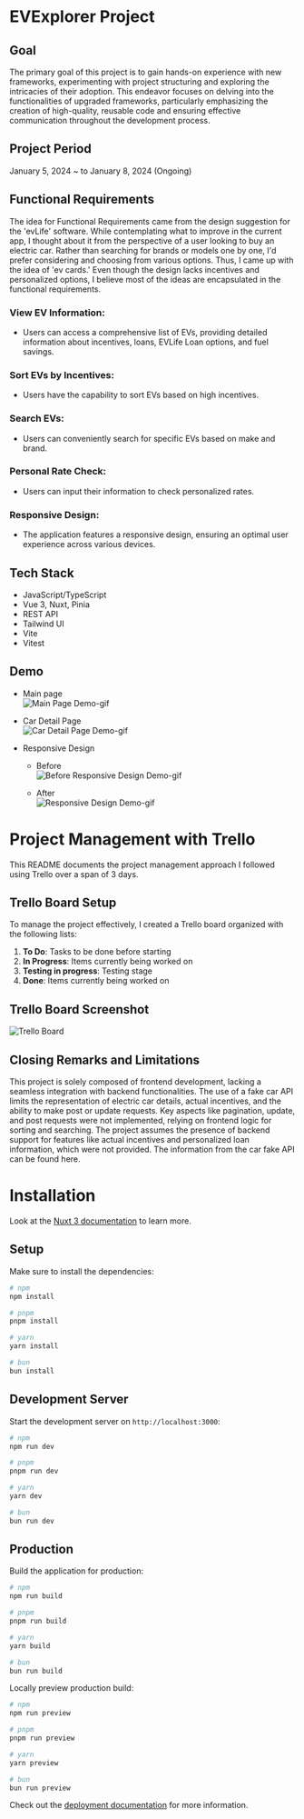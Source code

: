 
# EVExplorer Project

## Goal
The primary goal of this project is to gain hands-on experience with new frameworks, experimenting with project structuring and exploring the intricacies of their adoption. This endeavor focuses on delving into the functionalities of upgraded frameworks, particularly emphasizing the creation of high-quality, reusable code and ensuring effective communication throughout the development process. 

## Project Period
January 5, 2024 ~ to January 8, 2024 (Ongoing)

## Functional Requirements

The idea for Functional Requirements came from the design suggestion for the 'evLife' software. While contemplating what to improve in the current app, I thought about it from the perspective of a user looking to buy an electric car. Rather than searching for brands or models one by one, I'd prefer considering and choosing from various options. Thus, I came up with the idea of 'ev cards.' Even though the design lacks incentives and personalized options, I believe most of the ideas are encapsulated in the functional requirements.

### View EV Information:
- Users can access a comprehensive list of EVs, providing detailed information about incentives, loans, EVLife Loan options, and fuel savings.

### Sort EVs by Incentives:
- Users have the capability to sort EVs based on high incentives.

### Search EVs:
- Users can conveniently search for specific EVs based on make and brand.

### Personal Rate Check:
- Users can input their information to check personalized rates.

### Responsive Design:
- The application features a responsive design, ensuring an optimal user experience across various devices.

## Tech Stack
- JavaScript/TypeScript
- Vue 3, Nuxt, Pinia
- REST API
- Tailwind UI
- Vite
- Vitest

## Demo
-  Main page<br>
  ![Main Page Demo-gif](https://github.com/ahyoung227/EVExplorer/blob/main/assets/demo/Mainpage.gif?raw=true) 

- Car Detail Page<br>
  ![Car Detail Page Demo-gif](https://github.com/ahyoung227/EVExplorer/blob/main/assets/demo/detailpage.gif?raw=true)

- Responsive Design<br>
  - Before<br>
![Before Responsive Design Demo-gif](https://github.com/ahyoung227/EVExplorer/blob/main/assets/demo/before-responsive.gif?raw=true)

  - After<br>
![Responsive Design Demo-gif](https://github.com/ahyoung227/EVExplorer/blob/main/assets/demo/reponsivedesign.gif?raw=true)

# Project Management with Trello

This README documents the project management approach I followed using Trello over a span of 3 days.

## Trello Board Setup

To manage the project effectively, I created a Trello board organized with the following lists:

1. **To Do**: Tasks to be done before starting
2. **In Progress**: Items currently being worked on
3. **Testing in progress**: Testing stage
2. **Done**: Items currently being worked on

## Trello Board Screenshot
![Trello Board](https://github.com/ahyoung227/EVExplorer/blob/main/assets/demo/evlife-progress.png?raw=true)

## Closing Remarks and Limitations
This project is solely composed of frontend development, lacking a seamless integration with backend functionalities. The use of a fake car API limits the representation of electric car details, actual incentives, and the ability to make post or update requests. Key aspects like pagination, update, and post requests were not implemented, relying on frontend logic for sorting and searching. The project assumes the presence of backend support for features like actual incentives and personalized loan information, which were not provided. The information from the car fake API can be found here.

# Installation

Look at the [Nuxt 3 documentation](https://nuxt.com/docs/getting-started/introduction) to learn more.

## Setup

Make sure to install the dependencies:

```bash
# npm
npm install

# pnpm
pnpm install

# yarn
yarn install

# bun
bun install
```

## Development Server

Start the development server on `http://localhost:3000`:

```bash
# npm
npm run dev

# pnpm
pnpm run dev

# yarn
yarn dev

# bun
bun run dev
```

## Production

Build the application for production:

```bash
# npm
npm run build

# pnpm
pnpm run build

# yarn
yarn build

# bun
bun run build
```

Locally preview production build:

```bash
# npm
npm run preview

# pnpm
pnpm run preview

# yarn
yarn preview

# bun
bun run preview
```

Check out the [deployment documentation](https://nuxt.com/docs/getting-started/deployment) for more information.

